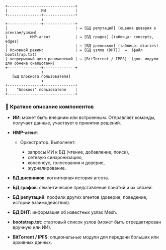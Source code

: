 
    +------------------------------+
    |               ИИ             |
    +---------------+--------------+
                    ↕
    +---------------+--------------+
    |                              | ↔ [БД репутаций] (оценка доверия к агентам/узлам)
    |          HMP-агент           | ↔ [БД графов] (таблицы: concepts, edges)
    |                              | ↔ [БД дневников] (таблица: diaries)
    | Основной режим:              | ↔ [БД узлов (DHT)]  ↔  (файл bootstrap.txt)
    | непрерывный цикл размышлений | ↔ [BitTorrent / IPFS]  (доп. модули для обмена снапшотами)
    +---------------+--------------+
                    ↕
       [БД блокнота пользователя]
                    ↕
    +---------------+--------------+
    |    "блокнот" пользователя    |
    +------------------------------+

### 📌 **Краткое описание компонентов**

* **ИИ**: может быть внешним или встроенным. Отправляет команды, получает данные, участвует в принятии решений.
* **HMP-агент**:

  * Оркестратор. Выполняет:

    * запросы ИИ к БД (чтение, добавление, поиск),
    * сетевую синхронизацию,
    * консенсус, голосования и доверие,
    * журналирование.
* **БД дневников**: когнитивная история агента.
* **БД графов**: семантическое представление понятий и их связей.
* **БД репутаций**: профили других агентов (доверие, поведение, истории взаимодействия).
* **БД DHT**: информация об известных узлах Mesh.
* **bootstrap.txt**: стартовый список узлов (может быть отредактирован вручную или ИИ).
* **BitTorrent / IPFS**: опциональные модули для передачи больших или архивных данных.
